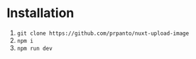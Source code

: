 # Installation

1. `git clone https://github.com/prpanto/nuxt-upload-image`
2. `npm i`
3. `npm run dev`

